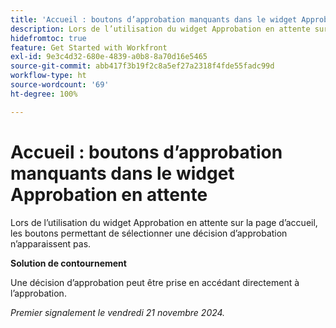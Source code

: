 ```yaml
---
title: 'Accueil : boutons d’approbation manquants dans le widget Approbation en attente'
description: Lors de l’utilisation du widget Approbation en attente sur la page d’accueil, les boutons permettant de sélectionner une décision d’approbation n’apparaissent pas.
hidefromtoc: true
feature: Get Started with Workfront
exl-id: 9e3c4d32-680e-4839-a0b8-8a70d16e5465
source-git-commit: abb417f3b19f2c8a5ef27a2318f4fde55fadc99d
workflow-type: ht
source-wordcount: '69'
ht-degree: 100%

---
```


# Accueil : boutons d’approbation manquants dans le widget Approbation en attente

Lors de l’utilisation du widget Approbation en attente sur la page d’accueil, les boutons permettant de sélectionner une décision d’approbation n’apparaissent pas.

**Solution de contournement**

Une décision d’approbation peut être prise en accédant directement à l’approbation.

_Premier signalement le vendredi 21 novembre 2024._
